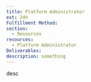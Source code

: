 ```yaml
---
title: Platform Administrator
est: 24h
Fulfillment Method: 
section:
  - Resources
resources:
  - Platform Administrator
Deliverables:
description: something
---
```


desc

